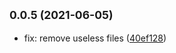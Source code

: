 ## <small>0.0.5 (2021-06-05)</small>

* fix: remove useless files ([40ef128](https://github.com/sonar-watch/collectibles-list/commit/40ef128))

